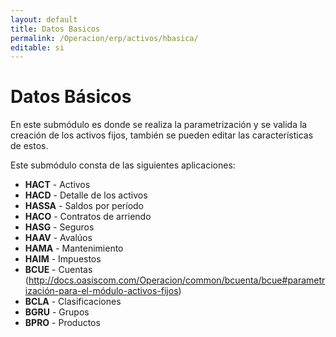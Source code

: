 ```yaml
---
layout: default
title: Datos Basicos
permalink: /Operacion/erp/activos/hbasica/
editable: si
---
```


# Datos Básicos

En este submódulo es donde se realiza la parametrización y se valida la creación de los activos fijos, también se pueden editar las características de estos.

Este submódulo consta de las siguientes aplicaciones:  

* **HACT** - Activos  
* **HACD** - Detalle de los activos  
* **HASSA** - Saldos por período  
* **HACO** - Contratos de arriendo  
* **HASG** - Seguros  
* **HAAV** - Avalúos  
* **HAMA** - Mantenimiento  
* **HAIM** - Impuestos  
* **BCUE**  - Cuentas (http://docs.oasiscom.com/Operacion/common/bcuenta/bcue#parametrización-para-el-módulo-activos-fijos)
* **BCLA**  - Clasificaciones
* **BGRU**  - Grupos 
* **BPRO**  - Productos 

